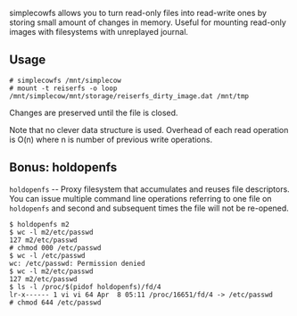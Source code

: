 simplecowfs allows you to turn read-only files into read-write ones by storing small amount of changes in memory.
Useful for mounting read-only images with filesystems with unreplayed journal.

Usage
---

    # simplecowfs /mnt/simplecow
    # mount -t reiserfs -o loop /mnt/simplecow/mnt/storage/reiserfs_dirty_image.dat /mnt/tmp
    
Changes are preserved until the file is closed.

Note that no clever data structure is used. Overhead of each read operation is O(n) where n is number of previous write operations.

Bonus: holdopenfs
---

`holdopenfs` -- Proxy filesystem that accumulates and reuses file descriptors.
You can issue multiple command line operations referring to one file on `holdopenfs` and second and subsequent times the file will not be re-opened.

```
$ holdopenfs m2
$ wc -l m2/etc/passwd
127 m2/etc/passwd
# chmod 000 /etc/passwd
$ wc -l /etc/passwd
wc: /etc/passwd: Permission denied
$ wc -l m2/etc/passwd
127 m2/etc/passwd
$ ls -l /proc/$(pidof holdopenfs)/fd/4
lr-x------ 1 vi vi 64 Apr  8 05:11 /proc/16651/fd/4 -> /etc/passwd
# chmod 644 /etc/passwd
```
